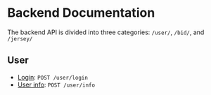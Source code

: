 # Backend Documentation

The backend API is divided into three categories: `/user/`, `/bid/`, and `/jersey/`

## User

- [Login](controllers/user/login.md): `POST /user/login`
- [User info](controllers/user/info.md): `POST /user/info`
